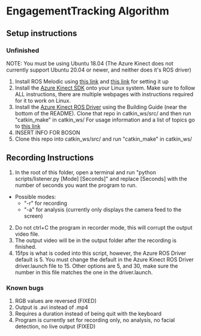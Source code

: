 # EngagementTracking Algorithm
## Setup instructions
### Unfinished
NOTE: You must be using Ubuntu 18.04 (The Azure Kinect does not currently support Ubuntu 20.04 or newer, and neither does it's ROS driver)
1. Install ROS Melodic using [this link](https://wiki.ros.org/melodic/Installation/Ubuntu) and [this link](https://wiki.ros.org/ROS/Tutorials/InstallingandConfiguringROSEnvironment) for setting it up
2. Install the [Azure Kinect SDK](https://docs.microsoft.com/en-us/azure/kinect-dk/sensor-sdk-download) onto your Linux system. Make sure to follow ALL instructions, there are multiple webpages with instructions required for it to work on Linux.
3. Install the [Azure Kinect ROS Driver](https://github.com/microsoft/Azure_Kinect_ROS_Driver) using the Building Guide (near the bottom of the README). Clone that repo in catkin_ws/src/ and then run "catkin_make" in catkin_ws/ For usage information and a list of topics go to [this link](https://github.com/microsoft/Azure_Kinect_ROS_Driver/blob/melodic/docs/usage.md)
4. INSERT INFO FOR BOSON
5. Clone this repo into catkin_ws/src/ and run "catkin_make" in catkin_ws/ 

## Recording Instructions
1. In the root of this folder, open a terminal and run "python scripts/listener.py \[Mode\] \[Seconds\]" and replace \[Seconds\] with the number of seconds you want the program to run.
- Possible modes:
    - "-r" for recording
    - "-a" for analysis (currently only displays the camera feed to the screen)
2. Do not ctrl+C the program in recorder mode, this will corrupt the output video file.
3. The output video will be in the output folder after the recording is finished.
4. 15fps is what is coded into this script, however, the Azure ROS Driver default is 5. You must change the default in the Azure Kinect ROS Driver driver.launch file to 15. Other options are 5, and 30, make sure the number in this file matches the one in the driver.launch. 

### Known bugs
1. RGB values are reversed (FIXED)
2. Output is .avi instead of .mp4
3. Requires a duration instead of being quit with the keyboard
4. Program is currently set for recording only, no analysis, no facial detection, no live output (FIXED)
